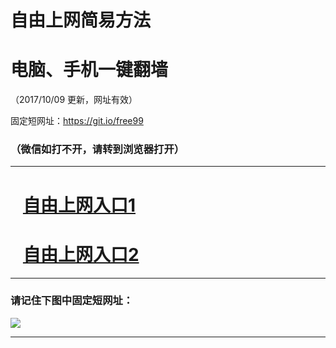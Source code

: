 ﻿# 自由上网简易方法

# 电脑、手机一键翻墙

（2017/10/09 更新，网址有效）

固定短网址：https://git.io/free99

### （微信如打不开，请转到浏览器打开）


***





# &nbsp;&nbsp; <a href="http://ft17930476.fwq-tz-1001.info/fwqtz01.html?t=100900116691 " target="_blank">自由上网入口1</a>
# &nbsp;&nbsp; <a href="http://ft1499229043.fwq-tz-1002.info/fwqtz02.html?t=100900128188 " target="_blank">自由上网入口2</a>
***

### 请记住下图中固定短网址：

<img src="https://s3-us-west-2.amazonaws.com/fwq-1001/yjfq-20170905okok.png" /> 


***

